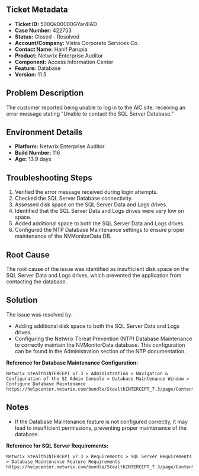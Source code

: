 ## Ticket Metadata
- **Ticket ID:** 500Qk00000GYar4IAD
- **Case Number:** 422753
- **Status:** Closed - Resolved
- **Account/Company:** Vistra Corporate Services Co.
- **Contact Name:** Hanif Parupia
- **Product:** Netwrix Enterprise Auditor
- **Component:** Access Information Center
- **Feature:** Database
- **Version:** 11.5

## Problem Description
The customer reported being unable to log in to the AIC site, receiving an error message stating "Unable to contact the SQL Server Database."

## Environment Details
- **Platform:** Netwrix Enterprise Auditor
- **Build Number:** 116
- **Age:** 13.9 days

## Troubleshooting Steps
1. Verified the error message received during login attempts.
2. Checked the SQL Server Database connectivity.
3. Assessed disk space on the SQL Server Data and Logs drives.
4. Identified that the SQL Server Data and Logs drives were very low on space.
5. Added additional space to both the SQL Server Data and Logs drives.
6. Configured the NTP Database Maintenance settings to ensure proper maintenance of the NVMonitorData DB.

## Root Cause
The root cause of the issue was identified as insufficient disk space on the SQL Server Data and Logs drives, which prevented the application from contacting the database.

## Solution
The issue was resolved by:
- Adding additional disk space to both the SQL Server Data and Logs drives.
- Configuring the Netwrix Threat Prevention (NTP) Database Maintenance to correctly maintain the NVMonitorData database. This configuration can be found in the Administration section of the NTP documentation.

**Reference for Database Maintenance Configuration:**
```
Netwrix StealthINTERCEPT v7.3 > Administration > Navigation & Configuration of the SI Admin Console > Database Maintenance Window > Configure Database Maintenance
https://helpcenter.netwrix.com/bundle/StealthINTERCEPT_7.3/page/Content/StealthINTERCEPT/Admin_Console_User_Guide/Menu_Windows/Database_Maintenance_Window/Configure_Database_Maintenance.htm
```

## Notes
- If the Database Maintenance feature is not configured correctly, it may lead to insufficient permissions, preventing proper maintenance of the database.
  
**Reference for SQL Server Requirements:**
```
Netwrix StealthINTERCEPT v7.3 > Requirements > SQL Server Requirements > Database Maintenance Feature Requirements
https://helpcenter.netwrix.com/bundle/StealthINTERCEPT_7.3/page/Content/StealthINTERCEPT/System_Requirements/SQLServerDBMaintenance.htm
```